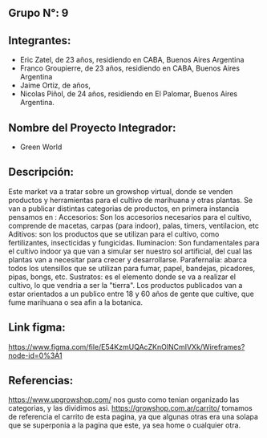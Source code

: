 ## Grupo N°: 9
## Integrantes: 
  - Eric Zatel, de 23 años, residiendo en CABA, Buenos Aires Argentina
  - Franco Groupierre, de 23 años, residiendo en CABA, Buenos Aires Argentina
  - Jaime Ortiz, de  años, 
  - Nicolas Piñol, de 24 años, residiendo en El Palomar, Buenos Aires Argentina.
## Nombre del Proyecto Integrador: 
  - Green World
## Descripción: 
Este market va a tratar sobre un growshop virtual, donde se venden productos y herramientas para el cultivo de marihuana y otras plantas. 
Se van a publicar distintas categorias de productos, en primera instancia pensamos en :
Accesorios: Son los accesorios necesarios para el cultivo, comprende de macetas, carpas (para indoor), palas, timers, ventilacion, etc
Aditivos: son los productos que se utilizan para el cultivo, como fertilizantes, insecticidas y fungicidas.
Iluminacion: Son fundamentales para el cultivo indoor ya que van a simular ser nuestro sol artificial, del cual las plantas van a necesitar para crecer y desarrollarse.
Parafernalia: abarca todos los utensillos que se utilizan para fumar, papel, bandejas, picadores, pipas, bongs, etc. 
Sustratos: es el elemento donde se va a realizar el cultivo, lo que vendria a ser la "tierra". 
Los productos publicados van a estar orientados a un publico entre 18 y 60 años de gente que cultive, que fume marihuana o sea afin a la botanica.
## Link figma:
https://www.figma.com/file/E54KzmUQAcZKnOlNCmIVXk/Wireframes?node-id=0%3A1
## Referencias:
https://www.upgrowshop.com/ nos gusto como tenian organizado las categorias, y las dividimos asi.
https://growshop.com.ar/carrito/ tomamos de referencia el carrito de esta pagina, ya que algunas otras era una solapa que se superponia a la pagina que este, ya sea home o cualquier otra.